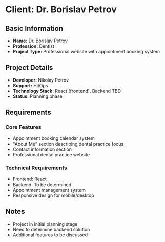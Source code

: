 # Client: Dr. Borislav Petrov

## Basic Information
- **Name:** Dr. Borislav Petrov
- **Profession:** Dentist
- **Project Type:** Professional website with appointment booking system

## Project Details
- **Developer:** Nikolay Petrov
- **Support:** HitOps
- **Technology Stack:** React (frontend), Backend TBD
- **Status:** Planning phase

## Requirements
### Core Features
- Appointment booking calendar system
- "About Me" section describing dental practice focus
- Contact information section
- Professional dental practice website

### Technical Requirements
- Frontend: React
- Backend: To be determined
- Appointment management system
- Responsive design for mobile/desktop

## Notes
- Project in initial planning stage
- Need to determine backend solution
- Additional features to be discussed 